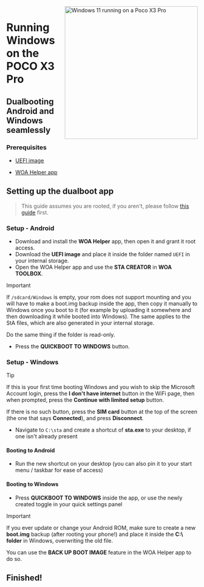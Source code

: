 <img align="right" src="https://github.com/n00b69/woa-vayu/blob/main/vayu.png" width="350" alt="Windows 11 running on a Poco X3 Pro">

# Running Windows on the POCO X3 Pro

## Dualbooting Android and Windows seamlessly

### Prerequisites
- [UEFI image](https://github.com/n00b69/woa-vayu/releases/tag/UEFI)

- [WOA Helper app](https://github.com/n00b69/woa-helper/releases/tag/APK)

## Setting up the dualboot app
> This guide assumes you are rooted, if you aren't, please follow [this guide](root.md) first.

### Setup - Android
- Download and install the **WOA Helper** app, then open it and grant it root access.
- Download the **UEFI image** and place it inside the folder named `UEFI` in your internal storage.
- Open the WOA Helper app and use the **STA CREATOR** in **WOA TOOLBOX**.
> [!Important]
> If `/sdcard/Windows` is empty, your rom does not support mounting and you will have to make a boot.img backup inside the app, then copy it manually to Windows once you boot to it (for example by uploading it somewhere and then downloading it while booted into Windows). The same applies to the StA files, which are also generated in your internal storage.
>
> Do the same thing if the folder is read-only.
- Press the **QUICKBOOT TO WINDOWS** button.

### Setup - Windows
> [!Tip]
> If this is your first time booting Windows and you wish to skip the Microsoft Account login, press the **I don't have internet** button in the WiFi page, then when prompted, press the **Continue with limited setup** button.
>
> If there is no such button, press the **SIM card** button at the top of the screen (the one that says **Connected**), and press **Disconnect**.
- Navigate to `C:\sta` and create a shortcut of **sta.exe** to your desktop, if one isn't already present

#### Booting to Android
- Run the new shortcut on your desktop (you can also pin it to your start menu / taskbar for ease of access)

#### Booting to Windows
- Press **QUICKBOOT TO WINDOWS** inside the app, or use the newly created toggle in your quick settings panel

> [!Important]
> If you ever update or change your Android ROM, make sure to create a new **boot.img** backup (after rooting your phone!) and place it inside the **C:\ folder** in Windows, overwriting the old file.
>
> You can use the **BACK UP BOOT IMAGE** feature in the WOA Helper app to do so.

## Finished!









